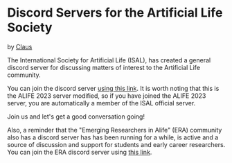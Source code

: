 # Discord Servers for the Artificial Life Society
by [Claus](https://conclave.cs.tsukuba.ac.jp/)

The International Society for Artificial Life (ISAL), has created a general discord server for discussing matters of interest to the Artificial Life community. 

You can join the discord server [using this link](https://discord.gg/YMCmzM3heq). It is worth noting that this is the ALIFE 2023 server modified, so if you have joined the ALIFE 2023 server, you are automatically a member of the ISAL official server.

Join us and let's get a good conversation going! 

Also, a reminder that the "Emerging Researchers in Alife" (ERA) community also has a discord server has has been running for a while, is active and a source of discussion and support for students and early career researchers. You can join the ERA discord server using [this link](https://discord.gg/fvJkKCKy4C).




